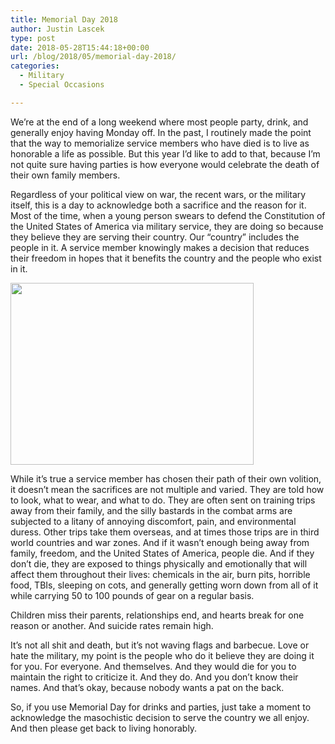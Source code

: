 ```yaml
---
title: Memorial Day 2018
author: Justin Lascek
type: post
date: 2018-05-28T15:44:18+00:00
url: /blog/2018/05/memorial-day-2018/
categories:
  - Military
  - Special Occasions

---
```

<p style="font-weight: 400;">
  We&#8217;re at the end of a long weekend where most people party, drink, and generally enjoy having Monday off. In the past, I routinely made the point that the way to memorialize service members who have died is to live as honorable a life as possible. But this year I&#8217;d like to add to that, because I&#8217;m not quite sure having parties is how everyone would celebrate the death of their own family members.
</p>

<p style="font-weight: 400;">
  Regardless of your political view on war, the recent wars, or the military itself, this is a day to acknowledge both a sacrifice and the reason for it. Most of the time, when a young person swears to defend the Constitution of the United States of America via military service, they are doing so because they believe they are serving their country. Our &#8220;country&#8221; includes the people in it. A service member knowingly makes a decision that reduces their freedom in hopes that it benefits the country and the people who exist in it.
</p>

<p style="font-weight: 400;">
  <a href="/2011/02/soldier5.jpg"><img data-attachment-id="3695" data-permalink="/blog/2011/02/the-wrong-strategy/soldier5/" data-orig-file="/2011/02/soldier5.jpg" data-orig-size="479,355" data-comments-opened="1" data-image-meta="{&quot;aperture&quot;:&quot;0&quot;,&quot;credit&quot;:&quot;&quot;,&quot;camera&quot;:&quot;&quot;,&quot;caption&quot;:&quot;&quot;,&quot;created_timestamp&quot;:&quot;0&quot;,&quot;copyright&quot;:&quot;&quot;,&quot;focal_length&quot;:&quot;0&quot;,&quot;iso&quot;:&quot;0&quot;,&quot;shutter_speed&quot;:&quot;0&quot;,&quot;title&quot;:&quot;&quot;}" data-image-title="soldier5" data-image-description="" data-medium-file="/2011/02/soldier5-400x296.jpg" data-large-file="/2011/02/soldier5.jpg" class=" wp-image-3695 aligncenter" src="/2011/02/soldier5.jpg" alt="" width="389" height="291" /></a>
</p>

<p style="font-weight: 400;">
  While it&#8217;s true a service member has chosen their path of their own volition, it doesn&#8217;t mean the sacrifices are not multiple and varied. They are told how to look, what to wear, and what to do. They are often sent on training trips away from their family, and the silly bastards in the combat arms are subjected to a litany of annoying discomfort, pain, and environmental duress. Other trips take them overseas, and at times those trips are in third world countries and war zones. And if it wasn&#8217;t enough being away from family, freedom, and the United States of America, people die. And if they don&#8217;t die, they are exposed to things physically and emotionally that will affect them throughout their lives: chemicals in the air, burn pits, horrible food, TBIs, sleeping on cots, and generally getting worn down from all of it while carrying 50 to 100 pounds of gear on a regular basis.
</p>

<p style="font-weight: 400;">
  Children miss their parents, relationships end, and hearts break for one reason or another. And suicide rates remain high.
</p>

<p style="font-weight: 400;">
  It&#8217;s not all shit and death, but it&#8217;s not waving flags and barbecue. Love or hate the military, my point is the people who do it believe they are doing it for you. For everyone. And themselves. And they would die for you to maintain the right to criticize it. And they do. And you don&#8217;t know their names. And that&#8217;s okay, because nobody wants a pat on the back.
</p>

<p style="font-weight: 400;">
  So, if you use Memorial Day for drinks and parties, just take a moment to acknowledge the masochistic decision to serve the country we all enjoy. And then please get back to living honorably.
</p>
